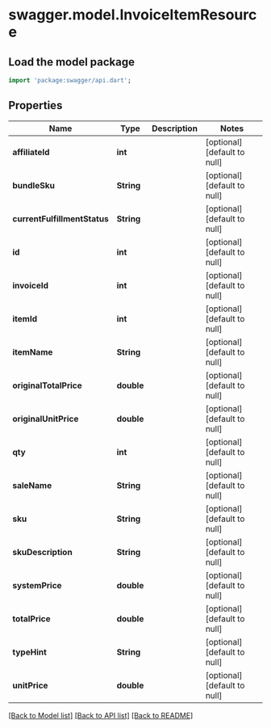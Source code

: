 # swagger.model.InvoiceItemResource

## Load the model package
```dart
import 'package:swagger/api.dart';
```

## Properties
Name | Type | Description | Notes
------------ | ------------- | ------------- | -------------
**affiliateId** | **int** |  | [optional] [default to null]
**bundleSku** | **String** |  | [optional] [default to null]
**currentFulfillmentStatus** | **String** |  | [optional] [default to null]
**id** | **int** |  | [optional] [default to null]
**invoiceId** | **int** |  | [optional] [default to null]
**itemId** | **int** |  | [optional] [default to null]
**itemName** | **String** |  | [optional] [default to null]
**originalTotalPrice** | **double** |  | [optional] [default to null]
**originalUnitPrice** | **double** |  | [optional] [default to null]
**qty** | **int** |  | [optional] [default to null]
**saleName** | **String** |  | [optional] [default to null]
**sku** | **String** |  | [optional] [default to null]
**skuDescription** | **String** |  | [optional] [default to null]
**systemPrice** | **double** |  | [optional] [default to null]
**totalPrice** | **double** |  | [optional] [default to null]
**typeHint** | **String** |  | [optional] [default to null]
**unitPrice** | **double** |  | [optional] [default to null]

[[Back to Model list]](../README.md#documentation-for-models) [[Back to API list]](../README.md#documentation-for-api-endpoints) [[Back to README]](../README.md)


